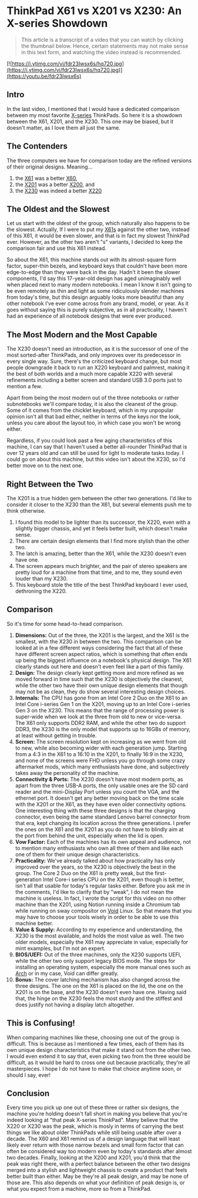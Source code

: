 # ThinkPad X61 vs X201 vs X230: An X-series Showdown

> This article is a transcript of a video that you can watch by clicking the thumbnail below. Hence, certain statements may not make sense in this text form, and watching the video instead is recommended.

[![https://i.ytimg.com/vi/fdr23Iwsx6s/hq720.jpg](https://i.ytimg.com/vi/fdr23Iwsx6s/hq720.jpg)](https://youtu.be/fdr23Iwsx6s)

## Intro

In the last video, I mentioned that I would have a dedicated comparison between my most favorite [X-series](https://www.lenovo.com/us/en/c/laptops/thinkpad/thinkpadx) ThinkPads. So here it is a showdown between the X61, X201, and the X230. This one may be biased, but it doesn't matter, as I love them all just the same.

## The Contenders

The three computers we have for comparison today are the refined versions of their original designs. Meaning…

1. the [X61](https://www.thinkwiki.org/wiki/Category:X61) was a better [X60](https://www.thinkwiki.org/wiki/Category:X60),
2. the [X201](https://www.thinkwiki.org/wiki/Category:X201) was a better [X200](https://www.thinkwiki.org/wiki/Category:X200), and
3. the [X230](https://www.thinkwiki.org/wiki/Category:X230) was indeed a better [X220](https://www.thinkwiki.org/wiki/Category:X220)

## The Oldest and the Slowest

Let us start with the oldest of the group, which naturally also happens to be the slowest. Actually, If I were to put my [X61s](https://www.thinkwiki.org/wiki/Category:X61s) against the other two, instead of this X61, it would be even slower, and that is in fact my slowest ThinkPad ever. However, as the other two aren't "s" variants, I decided to keep the comparison fair and use this X61 instead.

So about the X61, this machine stands out with its almost-square form factor, super-thin bezels, and keyboard keys that couldn't have been more edge-to-edge than they were back in the day. Hadn't it been the slower components, I'd say this 17-year-old design has aged unimaginably well when placed next to many modern notebooks. I mean I know it isn't going to be even remotely as thin and light as some ridiculously slender machines from today's time, but this design arguably looks more beautiful than any other notebook I've ever come across from any brand, model, or year. As it goes without saying this is purely subjective, as in all practicality, I haven't had an experience of all notebook designs that were ever produced.

## The Most Modern and the Most Capable

The X230 doesn't need an introduction, as it is the successor of one of the most sorted-after ThinkPads, and only improves over its predecessor in every single way. Sure, there's the criticized keyboard change, but most people downgrade it back to run an X220 keyboard and palmrest, making it the best of both worlds and a much more capable X220 with several refinements including a better screen and standard USB 3.0 ports just to mention a few.

Apart from being the most modern out of the three notebooks or rather subnotebooks we'll compare today, it is also the cleanest of the group. Some of it comes from the chicklet keyboard, which in my unpopular opinion isn't all that bad either, neither in terms of the keys nor the look, unless you care about the layout too, in which case you won't be wrong either.

Regardless, if you could look past a few aging characteristics of this machine, I can say that I haven't used a better all-rounder ThinkPad that is over 12 years old and can still be used for light to moderate tasks today. I could go on about this machine, but this video isn't about the X230, so I'd better move on to the next one.

## Right Between the Two

The X201 is a true hidden gem between the other two generations. I'd like to consider it closer to the X230 than the X61, but several elements push me to think otherwise.

1. I found this model to be lighter than its successor, the X220, even with a slightly bigger chassis, and yet it feels better built, which doesn't make sense.
2. There are certain design elements that I find more stylish than the other two.
3. The latch is amazing, better than the X61, while the X230 doesn't even have one.
4. The screen appears much brighter, and the pair of stereo speakers are pretty loud for a machine from that time, and to me, they sound even louder than my X230.
5. This keyboard stole the title of the best ThinkPad keyboard I ever used, dethroning the X220.

## Comparison

So it's time for some head-to-head comparison.

1. **Dimensions:** Out of the three, the X201 is the largest, and the X61 is the smallest, with the X230 in between the two. This comparison can be looked at in a few different ways considering the fact that all of these have different screen aspect ratios, which is something that often ends up being the biggest influence on a notebook's physical design. The X61 clearly stands out here and doesn't even feel like a part of this family.
2. **Design:** The design clearly kept getting more and more refined as we moved forward in time such that the X230 is objectively the cleanest, while the other two have their own unique design elements that though may not be as clean, they do show several interesting design choices. 
3. **Internals:** The CPU has gone from an Intel Core 2 Duo on the X61 to an Intel Core i-series Gen 1 on the X201, moving up to an Intel Core i-series Gen 3 on the X230. This means that the range of processing power is super-wide when we look at the three from old to new or vice-versa. The X61 only supports DDR2 RAM, and while the other two do support DDR3, the X230 is the only model that supports up to 16GBs of memory, at least without getting in trouble.
4. **Screen:** The screen resolution kept on increasing as we went from old to new, while also becoming wider with each generation jump. Starting from a 4:3 in the X61 to a 16:10 in the X201, to finally 16:9 in the X230, and none of the screens were FHD unless you go through some crazy aftermarket mods, which many enthusiasts have done, and subjectively takes away the personality of the machine.
5. **Connectivity & Ports:** The X230 doesn't have most modern ports, as apart from the three USB-A ports, the only usable ones are the SD card reader and the mini-Display Port unless you count the VGA, and the ethernet port. It doesn't get any better moving back on the time scale with the X201 or the X61, as they have even older connectivity options. One interesting thing with these three designs is that the charging connector, even being the same standard Lenovo barrel connector from that era, kept changing its location across the three generations. I prefer the ones on the X61 and the X201 as you do not have to blindly aim at the port from behind the unit, especially when the lid is open.
6. **Vow Factor:** Each of the machines has its own appeal and audience, not to mention many enthusiasts who own all three of them and like each one of them for their unique design characteristics.
7. **Practicality:** We've already talked about how practicality has only improved over the years, so the X230 is objectively the best in the group. The Core 2 Duo on the X61 is pretty weak, but the first-generation Intel Core-i series CPU on the X201, even though is better, isn't all that usable for today's regular tasks either. Before you ask me in the comments, I'd like to clarify that by "weak", I do not mean the machine is useless. In fact, I wrote the script for this video on no other machine than the X201, using Notion running inside a Chromium tab while running on sway compositor on [Void](https://voidlinux.org) Linux. So that means that you may have to choose your tools wisely in order to be able to use this machine better.
8. **Value & Supply:** According to my experience and understanding, the X230 is the most available, and holds the most value as well. The two older models, especially the X61 may appreciate in value, especially for mint examples, but I'm not an expert.
9. **BIOS/UEFI:** Out of the three machines, only the X230 supports UEFI, while the other two only support legacy BIOS mode. The steps for installing an operating system, especially the more manual ones such as [Arch](https://archlinux.org) or in my case, Void can differ greatly.
10. **Bonus:** The cover latching mechanism has also changed across the three designs. The one on the X61 is placed on the lid, the one on the X201 is on the base, and the X230 doesn't even have one. Having said that, the hinge on the X230 feels the most sturdy and the stiffest and does justify not having a display latch altogether.

## This is Confusing!

When comparing machines like these, choosing one out of the group is difficult. This is because as I mentioned a few times, each of them has its own unique design characteristics that make it stand out from the other two. I would even extend it to say that, even picking two from the three would be difficult, as it would be hard to cross one out because practically, they're all masterpieces. I hope I do not have to make that choice anytime soon, or should I say, ever! 

## Conclusion

Every time you pick up one out of these three or rather six designs, the machine you're holding doesn't fall short in making you believe that you're indeed looking at "that peak X-series ThinkPad". Many believe that the X220 or X230 was the peak, which is mosly in terms of carrying the best things we like about older ThinkPads while still being usable after over a decade. The X60 and X61 remind us of a design language that will least likely ever return with those narrow bezels and small form factor that can often be considered way too modern even by today's standards after almost two decades. Finally, looking at the X200 and X201, you'd think that the peak was right there, with a perfect balance between the other two designs merged into a stylish and lightweight chassis to create a product that feels better built than either. May be they're all peak design, and may be none of those are. This also depends on what your definition of peak design is, or what you expect from a machine, more so from a ThinkPad.
